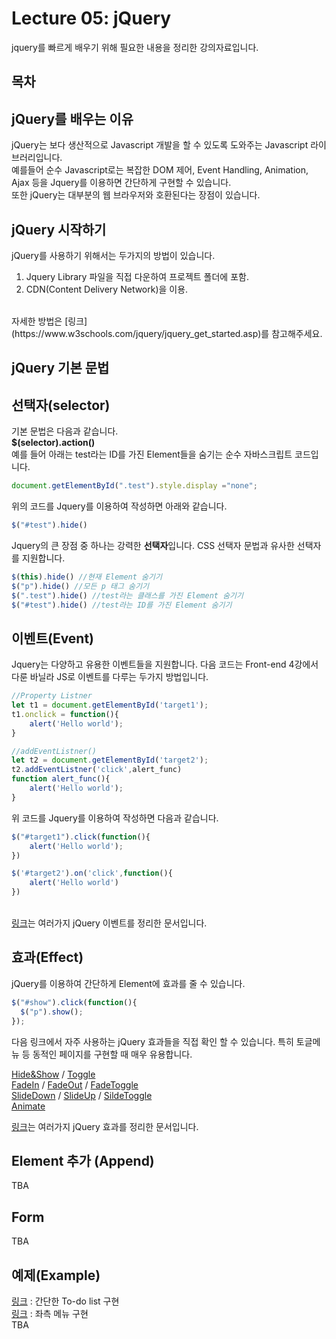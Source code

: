 # Lecture 05: jQuery
jquery를 빠르게 배우기 위해 필요한 내용을 정리한 강의자료입니다.
<br>

## 목차
## jQuery를 배우는 이유
jQuery는 보다 생산적으로 Javascript 개발을 할 수 있도록 도와주는 Javascript 라이브러리입니다.<br> 예를들어 순수 Javascript로는 복잡한 DOM 제어, Event Handling, Animation, Ajax 등을 Jquery를 이용하면 간단하게 구현할 수 있습니다. <br>
또한 jQuery는 대부분의 웹 브라우저와 호환된다는 장점이 있습니다.
## jQuery 시작하기
jQuery를 사용하기 위해서는 두가지의 방법이 있습니다.
1. Jquery Library 파일을 직접 다운하여 프로젝트 폴더에 포함.
2. CDN(Content Delivery Network)을 이용.
<br>
자세한 방법은 
[링크](https://www.w3schools.com/jquery/jquery_get_started.asp)를 참고해주세요.

## jQuery 기본 문법
## 선택자(selector)

기본 문법은 다음과 같습니다.<br>
**$(selector).action()**
<br>
예를 들어 아래는 test라는 ID를 가진 Element들을 숨기는 순수 자바스크립트 코드입니다.
```javascript
document.getElementById(".test").style.display ="none";
```
위의 코드를 Jquery를 이용하여 작성하면 아래와 같습니다.
```javascript
$("#test").hide()
```
Jquery의 큰 장점 중 하나는 강력한 **선택자**입니다. CSS 선택자 문법과 유사한 선택자를 지원합니다.
```javascript
$(this).hide() //현재 Element 숨기기
$("p").hide() //모든 p 태그 숨기기
$(".test").hide() //test라는 클래스를 가진 Element 숨기기
$("#test").hide() //test라는 ID를 가진 Element 숨기기
```
 
## 이벤트(Event)

Jquery는 다양하고 유용한 이벤트들을 지원합니다. 다음 코드는 Front-end 4강에서 다룬 바닐라 JS로 이벤트를 다루는 두가지 방법입니다.
```javascript
//Property Listner
let t1 = document.getElementById('target1');
t1.onclick = function(){
    alert('Hello world');
}

//addEventListner()
let t2 = document.getElementById('target2');
t2.addEventListner('click',alert_func)
function alert_func(){
    alert('Hello world');
}
```   
위 코드를 Jquery를 이용하여 작성하면 다음과 같습니다.
```javascript
$("#target1").click(function(){
    alert('Hello world');
})

$('#target2').on('click',function(){
    alert('Hello world')
})
```
<br>[링크](https://www.w3schools.com/jquery/jquery_ref_events.asp)는 여러가지 jQuery 이벤트를 정리한 문서입니다. 
## 효과(Effect)
jQuery를 이용하여 간단하게 Element에 효과를 줄 수 있습니다.
```javascript
$("#show").click(function(){
  $("p").show();
});
```
다음 링크에서 자주 사용하는 jQuery 효과들을 직접 확인 할 수 있습니다. 특히 토글메뉴 등 동적인 페이지를 구현할 때 매우 유용합니다. 
<br>

[Hide&Show](https://www.w3schools.com/jquery/tryit.asp?filename=tryjquery_hide_show) /
[Toggle](https://www.w3schools.com/jquery/tryit.asp?filename=tryjquery_toggle)
<br>
[FadeIn](https://www.w3schools.com/jquery/tryit.asp?filename=tryjquery_fadein) /
[FadeOut](https://www.w3schools.com/jquery/tryit.asp?filename=tryjquery_fadeout) /
[FadeToggle](https://www.w3schools.com/jquery/tryit.asp?filename=tryjquery_fadetoggle)
<br>
[SlideDown](https://www.w3schools.com/jquery/tryit.asp?filename=tryjquery_slide_down) /
[SlideUp](https://www.w3schools.com/jquery/tryit.asp?filename=tryjquery_slide_up) /
[SildeToggle](https://www.w3schools.com/jquery/tryit.asp?filename=tryjquery_slide_toggle)
<br>
[Animate](https://www.w3schools.com/jquery/tryit.asp?filename=tryjquery_animation1)
<br>

[링크](https://www.w3schools.com/jquery/jquery_ref_effects.asp)는 여러가지 jQuery 효과를 정리한 문서입니다. 
## Element 추가 (Append)
TBA
## Form
TBA
## 예제(Example)
[링크](https://codepen.io/eclairereese/pen/qZxvPz)
: 간단한 To-do list 구현
<br> 
[링크](https://codepen.io/renato2016/pen/PvWwNp)
: 좌측 메뉴 구현
<br>
TBA